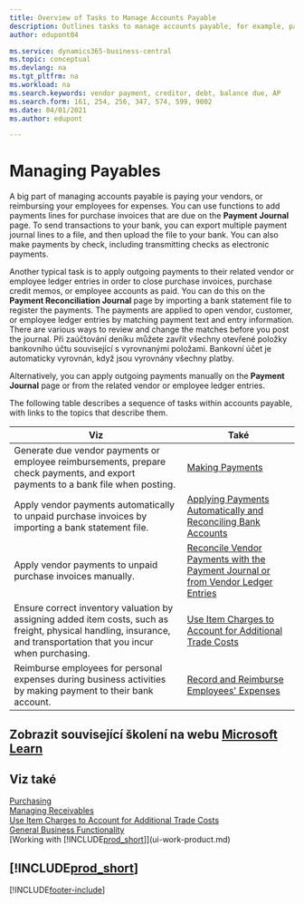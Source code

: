 ```yaml
---
title: Overview of Tasks to Manage Accounts Payable
description: Outlines tasks to manage accounts payable, for example, paying creditors or applying outgoing payments to ledger entries to close invoices or credit memos.
author: edupont04

ms.service: dynamics365-business-central
ms.topic: conceptual
ms.devlang: na
ms.tgt_pltfrm: na
ms.workload: na
ms.search.keywords: vendor payment, creditor, debt, balance due, AP
ms.search.form: 161, 254, 256, 347, 574, 599, 9002
ms.date: 04/01/2021
ms.author: edupont

---
```

# Managing Payables

A big part of managing accounts payable is paying your vendors, or reimbursing your employees for expenses. You can use functions to add payments lines for purchase invoices that are due on the **Payment Journal** page. To send transactions to your bank, you can export multiple payment journal lines to a file, and then upload the file to your bank. You can also make payments by check, including transmitting checks as electronic payments.

Another typical task is to apply outgoing payments to their related vendor or employee ledger entries in order to close purchase invoices, purchase credit memos, or employee accounts as paid. You can do this on the **Payment Reconciliation Journal** page by importing a bank statement file to register the payments. The payments are applied to open vendor, customer, or employee ledger entries by matching payment text and entry information. There are various ways to review and change the matches before you post the journal. Při zaúčtování deníku můžete zavřít všechny otevřené položky bankovního účtu související s vyrovnanými položami. Bankovní účet je automaticky vyrovnán, když jsou vyrovnány všechny platby.

Alternatively, you can apply outgoing payments manually on the **Payment Journal** page or from the related vendor or employee ledger entries.

The following table describes a sequence of tasks within accounts payable, with links to the topics that describe them.

| Viz | Také |
| --- | --- |
| Generate due vendor payments or employee reimbursements, prepare check payments, and export payments to a bank file when posting. | [Making Payments](payables-make-payments.md) |
| Apply vendor payments automatically to unpaid purchase invoices by importing a bank statement file. | [Applying Payments Automatically and Reconciling Bank Accounts](receivables-apply-payments-auto-reconcile-bank-accounts.md) |
| Apply vendor payments to unpaid purchase invoices manually. | [Reconcile Vendor Payments with the Payment Journal or from Vendor Ledger Entries](payables-how-apply-purchase-transactions-manually.md) |
| Ensure correct inventory valuation by assigning added item costs, such as freight, physical handling, insurance, and transportation that you incur when purchasing. | [Use Item Charges to Account for Additional Trade Costs](payables-how-assign-item-charges.md) |
| Reimburse employees for personal expenses during business activities by making payment to their bank account. | [Record and Reimburse Employees' Expenses](finance-how-record-reimburse-employee-expenses.md) |

## Zobrazit související školení na webu [Microsoft Learn](/learn/paths/process-customer-vendor-payments-dynamics-365-business-central/)

## Viz také
[Purchasing](purchasing-manage-purchasing.md)  
[Managing Receivables](receivables-manage-receivables.md)  
[Use Item Charges to Account for Additional Trade Costs](payables-how-assign-item-charges.md)  
[General Business Functionality](ui-across-business-areas.md)  
[Working with [!INCLUDE[prod_short](includes/prod_short.md)]](ui-work-product.md)

## [!INCLUDE[prod_short](includes/free_trial_md.md)]


[!INCLUDE[footer-include](includes/footer-banner.md)]